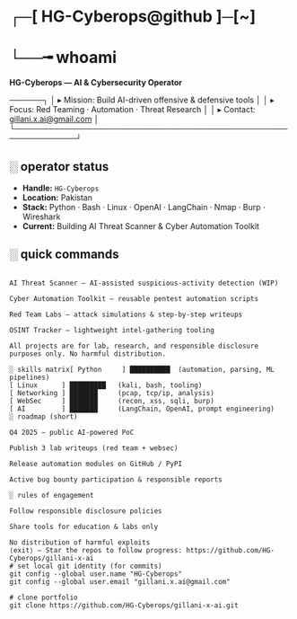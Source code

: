 # ┌─[ HG-Cyberops@github ]─[~]
# └──╼ whoami
**HG-Cyberops — AI & Cybersecurity Operator**

──────┐
│ ▸ Mission: Build AI-driven offensive & defensive tools │
│ ▸ Focus: Red Teaming · Automation · Threat Research │
│ ▸ Contact: gillani.x.ai@gmail.com
 │
└─────────────────────────────────────────────────────────────┘
## ░ operator status
- **Handle:** `HG-Cyberops`  
- **Location:** Pakistan  
- **Stack:** Python · Bash · Linux · OpenAI · LangChain · Nmap · Burp · Wireshark  
- **Current:** Building AI Threat Scanner & Cyber Automation Toolkit

## ░ quick commands
```bash░ projects (short)

AI Threat Scanner — AI-assisted suspicious-activity detection (WIP)

Cyber Automation Toolkit — reusable pentest automation scripts

Red Team Labs — attack simulations & step-by-step writeups

OSINT Tracker — lightweight intel-gathering tooling

All projects are for lab, research, and responsible disclosure purposes only. No harmful distribution.

░ skills matrix[ Python     ] ██████████  (automation, parsing, ML pipelines)
[ Linux      ] █████████   (kali, bash, tooling)
[ Networking ] ███████     (pcap, tcp/ip, analysis)
[ WebSec     ] ███████     (recon, xss, sqli, burp)
[ AI         ] ███████     (LangChain, OpenAI, prompt engineering)
░ roadmap (short)

Q4 2025 — public AI-powered PoC

Publish 3 lab writeups (red team + websec)

Release automation modules on GitHub / PyPI

Active bug bounty participation & responsible reports

░ rules of engagement

Follow responsible disclosure policies

Share tools for education & labs only

No distribution of harmful exploits
⟨exit⟩ — Star the repos to follow progress: https://github.com/HG-Cyberops/gillani-x-ai
# set local git identity (for commits)
git config --global user.name "HG-Cyberops"
git config --global user.email "gillani.x.ai@gmail.com"

# clone portfolio
git clone https://github.com/HG-Cyberops/gillani-x-ai.git
